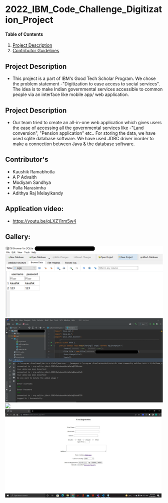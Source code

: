 # 2022_IBM_Code_Challenge_Digitization_Project
    
#### Table of Contents
1. [Project Description](#project-description)
4. [Contributor Guidelines](#contributor-guidelines)

## Project Description
* This project is a part of IBM's Good Tech Scholar Program. We chose the problem statement -"Digitization to ease access to social services". The idea is to make Indian governmental services accessible to common people via an interface like mobile app/ web application.

## Project Description
* Our team tried to create an all-in-one web application which gives users the ease of accessing all the governmental services like -"Land conversion", "Pension application" etc.. For storing the data, we have used sqlite database software. We have used JDBC driver inorder to make a connection between Java & the database software.


## Contributor's
* Kaushik Ramabhotla
* A P Advaith
* Modiyam Sandhya
* Palla Narasimha
* Adithya Raj Melayikandy

## Application video:
* https://youtu.be/qLXZ11rm5w4

## Gallery:

<img src="DB.png" width="700">

<img src="intellij.png" width="700">

<img src="login.jpg" width="500">

<img src="registration.jpg" width="500">
